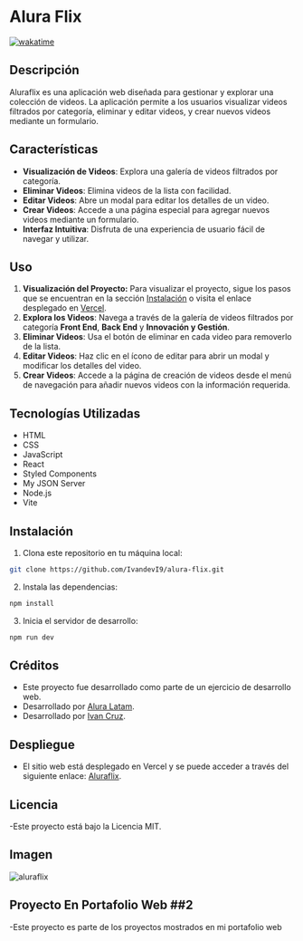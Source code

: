# Alura Flix

[![wakatime](https://wakatime.com/badge/user/c585b1da-c687-4d3b-89c1-72901e86fb52/project/a7b8de70-32ed-4b43-8da6-4db02b498a53.svg)](https://wakatime.com/badge/user/c585b1da-c687-4d3b-89c1-72901e86fb52/project/a7b8de70-32ed-4b43-8da6-4db02b498a53)

## Descripción

Aluraflix es una aplicación web diseñada para gestionar y explorar una colección de videos. La aplicación permite a los usuarios visualizar videos filtrados por categoría, eliminar y editar videos, y crear nuevos videos mediante un formulario.

## Características

- **Visualización de Videos**: Explora una galería de videos filtrados por categoría.
- **Eliminar Videos**: Elimina videos de la lista con facilidad.
- **Editar Videos**: Abre un modal para editar los detalles de un video.
- **Crear Videos**: Accede a una página especial para agregar nuevos videos mediante un formulario.
- **Interfaz Intuitiva**: Disfruta de una experiencia de usuario fácil de navegar y utilizar.

## Uso

1. **Visualización del Proyecto:** Para visualizar el proyecto, sigue los pasos que se encuentran en la sección [Instalación](#instalación) o visita el enlace desplegado en [Vercel](https://alura-flix-flax.vercel.app/).
2. **Explora los Videos**: Navega a través de la galería de videos filtrados por categoría **Front End**, **Back End** y **Innovación y Gestión**.
3. **Eliminar Videos**: Usa el botón de eliminar en cada video para removerlo de la lista.
4. **Editar Videos**: Haz clic en el ícono de editar para abrir un modal y modificar los detalles del video.
5. **Crear Videos**: Accede a la página de creación de videos desde el menú de navegación para añadir nuevos videos con la información requerida.

## Tecnologías Utilizadas

- HTML
- CSS
- JavaScript
- React
- Styled Components
- My JSON Server
- Node.js
- Vite

## Instalación

1. Clona este repositorio en tu máquina local:

```bash
git clone https://github.com/IvandevI9/alura-flix.git
```

2. Instala las dependencias:

```bash
npm install
```

3. Inicia el servidor de desarrollo:

```bash
npm run dev
```

## Créditos

- Este proyecto fue desarrollado como parte de un ejercicio de desarrollo web.
- Desarrollado por [Alura Latam](https://www.linkedin.com/company/alura-latam/).
- Desarrollado por [Ivan Cruz](https://www.linkedin.com/in/ivan-cruz-1906mx/).

## Despliegue

- El sitio web está desplegado en Vercel y se puede acceder a través del siguiente enlace: [Aluraflix]( https://alura-flix-flax.vercel.app/ ).

## Licencia

-Este proyecto está bajo la Licencia MIT.

## Imagen

![aluraflix]( https://github.com/user-attachments/assets/4d2f3505-201b-4f62-acee-0205d109969d )

## Proyecto En Portafolio Web ##2

-Este proyecto es parte de los proyectos mostrados en mi portafolio web
